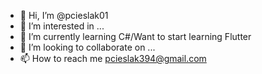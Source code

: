 - 👋 Hi, I’m @pcieslak01
- 👀 I’m interested in ...
- 🌱 I’m currently learning C#/Want to start learning Flutter
- 💞️ I’m looking to collaborate on ...
- 📫 How to reach me pcieslak394@gmail.com

<!---
pcieslak01/pcieslak01 is a ✨ special ✨ repository because its `README.md` (this file) appears on your GitHub profile.
You can click the Preview link to take a look at your changes.
--->
